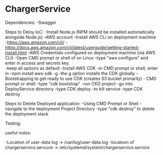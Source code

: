 # ChargerService

Dependencies:
-Swagger


Steps to Deloy IoC:
-Install Node.js (NPM should be installed automatically alongside Node.js)
-AWS account
-Install AWS CLI on deployment machine
	-https://aws.amazon.com/cli/
	-https://docs.aws.amazon.com/cli/latest/userguide/getting-started-install.html
-AWS Credentials configured on deployment machine (via AWS CLI)
	-Open CMD prompt or shell of on Linux
		-type "aws configure" and enter in access and secrets key.  
		-keep all options as default
-Install AWS CDK
	-in CMD prompt or shell, enter in
		-npm install aws-sdk -g 
		-the g option installs the CDK globally
-Bootstrapping to get ready to use CDK (creates S3 bucket primarily)
	- CMD prompt or shell
		-type "cdk bootstrap"
-run CKD project
	-go into DeployService directory
	-type CDK deploy 
	-to kill service
		-type CDK destroy




Steps to Delete Deployed application:
-Using CMD Prompt or Shell
	-navigate to the deployment Project Directory
	-type "cdk destroy" to delete the deployment stack


Testing:



useful notes:

-Location of user-data log -> /var/log/user-data.log
-locatoon of chargerservice.servuce -> /etc/systemd/system/chargerservice.service
